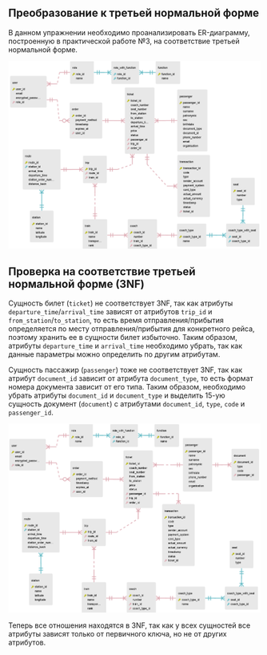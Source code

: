 ## Преобразование к третьей нормальной форме
В данном упражнении необходимо проанализировать ER-диаграмму, построенную в практической работе №3, на соответствие третьей нормальной форме.

![lab3_er_diagram_2nf](/lab3/lab3_er_diagram_2nf.png 'lab3_er_diagram_2nf')

## Проверка на соответствие третьей нормальной форме (3NF)
Сущность билет (`ticket`) не соответствует 3NF, так как атрибуты `departure_time`/`arrival_time` зависят от атрибутов `trip_id` и `from_station`/`to_station`, то есть время отправления/прибытия определяется по месту отправления/прибытия для конкретного рейса, поэтому хранить ее в сущности билет избыточно. Таким образом, атрибуты `departure_time` и `arrival_time` необходимо убрать, так как данные параметры можно определить по другим атрибутам.

Сущность пассажир (`passenger`) тоже не соответствует 3NF, так как атрибут `document_id` зависит от атрибута `document_type`, то есть формат номера документа зависит от его типа. Таким образом, необходимо убрать атрибуты `document_id` и `document_type` и выделить 15-ую сущность документ (`document`) с атрибутами `document_id`, `type`, `code` и `passenger_id`.

![lab4_er_diagram_3nf](/lab4/lab4_er_diagram_3nf.png 'lab4_er_diagram_3nf')

Теперь все отношения находятся в 3NF, так как у всех сущностей все атрибуты зависят только от первичного ключа, но не от других атрибутов.